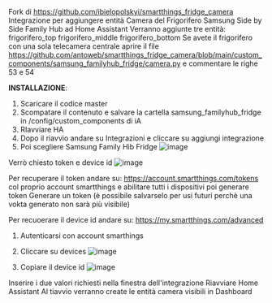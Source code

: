 Fork di https://github.com/ibielopolskyi/smartthings_fridge_camera
Integrazione per aggiungere entità Camera del Frigorifero Samsung Side by Side Family Hub ad Home Assistant
Verranno aggiunte tre entità:
frigorifero_top
frigorifero_middle
frigorifero_bottom
Se avete il frigorifero con una sola telecamera centrale aprire il file
https://github.com/antoweb/smartthings_fridge_camera/blob/main/custom_components/samsung_familyhub_fridge/camera.py
e commentare le righe 53 e 54

**INSTALLAZIONE**:
1) Scaricare il codice master
2) Scompatare il contenuto e salvare la cartella samsung_familyhub_fridge in /config/custom_components di iA
3) RIavviare HA
4) Dopo il riavvio andare su Integrazioni e cliccare su aggiungi integrazione
5) Poi scegliere Samsung Family Hib Fridge
![image](https://github.com/antoweb/smartthings_fridge_camera/assets/32364871/3fa10943-64c2-47a4-b25d-b58c81ca5de9)

Verrò chiesto token e device id
![image](https://github.com/antoweb/smartthings_fridge_camera/assets/32364871/7def7960-2a0e-4127-a599-64018482d2ca)

Per recuperare il token andare su: https://account.smartthings.com/tokens col proprio account smartthings e abilitare tutti i dispositivi poi generare token
Generare un token (è possibile salvarselo per usi futuri perchè una vokta generato non sarà più visibile)

Per recuoerare il device id andare su: https://my.smartthings.com/advanced
1) Autenticarsi con account smarthings
2) Cliccare su devices
![image](https://github.com/antoweb/smartthings_fridge_camera/assets/32364871/703731dd-d2d4-41c6-a424-b321a4d03cd8)

3) Copiare il device id
![image](https://github.com/antoweb/smartthings_fridge_camera/assets/32364871/325fb9f8-8460-48a0-9cb5-1db6574a962e)

Inserire i due valori richiesti nella finestra dell'integrazione
Riavviare Home Assistant
Al tiavvio verranno create le entità camera visibili in Dashboard





